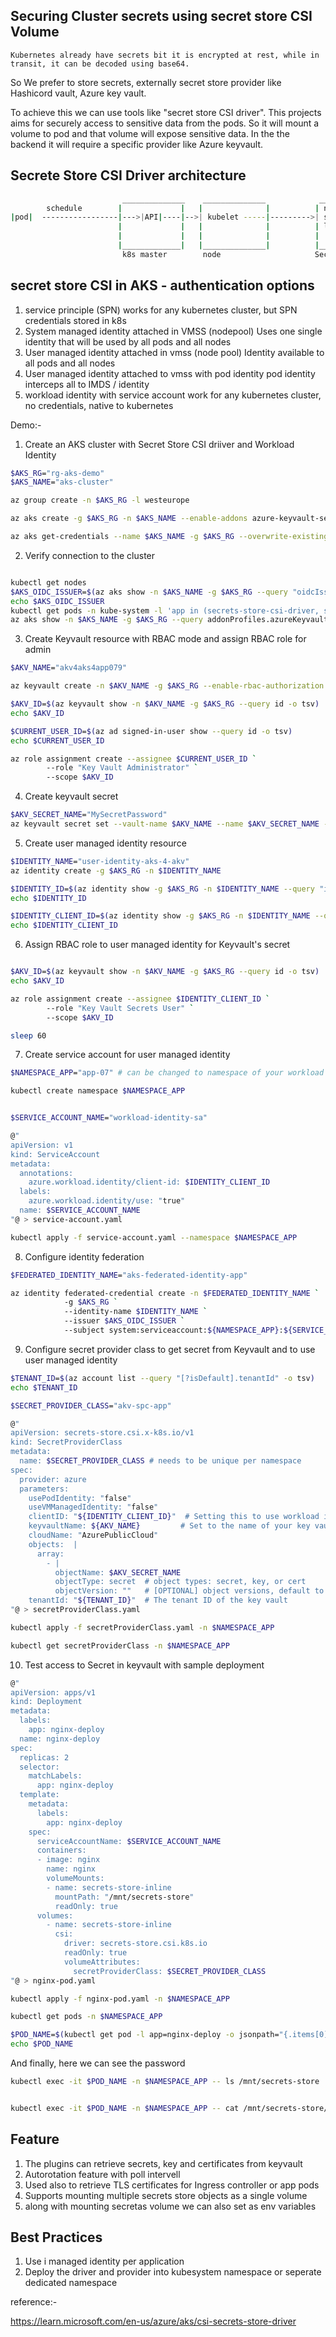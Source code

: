 ## Securing Cluster secrets using secret store CSI Volume
    Kubernetes already have secrets bit it is encrypted at rest, while in transit, it can be decoded using base64.
So We prefer to store secrets, externally secret store provider like Hashicord vault, Azure key vault.

To achieve this we can use tools like "secret store CSI driver". This projects aims for securely access to sensitive data from the pods. So it will mount a volume to pod and that volume will expose sensitive data.
In the the backend it will require a specific provider like Azure keyvault.

## Secrete Store CSI Driver architecture

```bash
                         ______________    ______________            _______________________        /\
        schedule        |             |   |              |          | node-driver-register |       /  \
|pod|  -----------------|--->|API|----|-->| kubelet -----|--------->| secrets-store        |----->/    \ ------->|Azure keyvault|
                        |             |   |              |          | livenes-probe        |      \    /
                        |             |   |              |          |                      |       \__/
                        |_____________|   |______________|          |______________________|     secrets store
                         k8s master        node                     Secrets store CSI driver     csi provider
```

## secret store CSI in AKS - authentication options

1. service principle (SPN)
    works for any kubernetes cluster, but SPN credentials stored in k8s
2. System managed identity attached in VMSS (nodepool)
    Uses one single identity that will be used by all pods and all nodes
3. User managed identity attached in vmss (node pool)
    Identity available to all pods and all nodes
4. User managed identity attached to vmss with pod identity
    pod identity interceps all to IMDS / identity
5. workload identity with service account
    work for any kubernetes cluster, no credentials, native to kubernetes

Demo:-
1. Create an AKS cluster with Secret Store CSI driiver and Workload Identity
```bash
$AKS_RG="rg-aks-demo"
$AKS_NAME="aks-cluster"

az group create -n $AKS_RG -l westeurope

az aks create -g $AKS_RG -n $AKS_NAME --enable-addons azure-keyvault-secrets-provider --enable-oidc-issuer --enable-workload-identity

az aks get-credentials --name $AKS_NAME -g $AKS_RG --overwrite-existing


```

2. Verify connection to the cluster
```bash

kubectl get nodes
$AKS_OIDC_ISSUER=$(az aks show -n $AKS_NAME -g $AKS_RG --query "oidcIssuerProfile.issuerUrl" -otsv)
echo $AKS_OIDC_ISSUER
kubectl get pods -n kube-system -l 'app in (secrets-store-csi-driver, secrets-store-provider-azure)'
az aks show -n $AKS_NAME -g $AKS_RG --query addonProfiles.azureKeyvaultSecretsProvider.identity.clientId -o tsv

```

3. Create Keyvault resource with RBAC mode and assign RBAC role for admin

```bash
$AKV_NAME="akv4aks4app079"

az keyvault create -n $AKV_NAME -g $AKS_RG --enable-rbac-authorization

$AKV_ID=$(az keyvault show -n $AKV_NAME -g $AKS_RG --query id -o tsv)
echo $AKV_ID

$CURRENT_USER_ID=$(az ad signed-in-user show --query id -o tsv)
echo $CURRENT_USER_ID

az role assignment create --assignee $CURRENT_USER_ID `
        --role "Key Vault Administrator" `
        --scope $AKV_ID
```
4. Create keyvault secret

```bash
$AKV_SECRET_NAME="MySecretPassword"
az keyvault secret set --vault-name $AKV_NAME --name $AKV_SECRET_NAME --value "P@ssw0rd123!"

```
5. Create user managed identity resource

```bash
$IDENTITY_NAME="user-identity-aks-4-akv"
az identity create -g $AKS_RG -n $IDENTITY_NAME

$IDENTITY_ID=$(az identity show -g $AKS_RG -n $IDENTITY_NAME --query "id" -o tsv)
echo $IDENTITY_ID

$IDENTITY_CLIENT_ID=$(az identity show -g $AKS_RG -n $IDENTITY_NAME --query "clientId" -o tsv)
echo $IDENTITY_CLIENT_ID
```


6. Assign RBAC role to user managed identity for Keyvault's secret

```bash

$AKV_ID=$(az keyvault show -n $AKV_NAME -g $AKS_RG --query id -o tsv)
echo $AKV_ID

az role assignment create --assignee $IDENTITY_CLIENT_ID `
        --role "Key Vault Secrets User" `
        --scope $AKV_ID

sleep 60

```

7. Create service account for user managed identity

```bash
$NAMESPACE_APP="app-07" # can be changed to namespace of your workload

kubectl create namespace $NAMESPACE_APP


$SERVICE_ACCOUNT_NAME="workload-identity-sa"

@"
apiVersion: v1
kind: ServiceAccount
metadata:
  annotations:
    azure.workload.identity/client-id: $IDENTITY_CLIENT_ID
  labels:
    azure.workload.identity/use: "true"
  name: $SERVICE_ACCOUNT_NAME
"@ > service-account.yaml

kubectl apply -f service-account.yaml --namespace $NAMESPACE_APP

```

8. Configure identity federation

```bash
$FEDERATED_IDENTITY_NAME="aks-federated-identity-app"

az identity federated-credential create -n $FEDERATED_IDENTITY_NAME `
            -g $AKS_RG `
            --identity-name $IDENTITY_NAME `
            --issuer $AKS_OIDC_ISSUER `
            --subject system:serviceaccount:${NAMESPACE_APP}:${SERVICE_ACCOUNT_NAME}

```

9. Configure secret provider class to get secret from Keyvault and to use user managed identity

```bash
$TENANT_ID=$(az account list --query "[?isDefault].tenantId" -o tsv)
echo $TENANT_ID

$SECRET_PROVIDER_CLASS="akv-spc-app"

@"
apiVersion: secrets-store.csi.x-k8s.io/v1
kind: SecretProviderClass
metadata:
  name: $SECRET_PROVIDER_CLASS # needs to be unique per namespace
spec:
  provider: azure
  parameters:
    usePodIdentity: "false"
    useVMManagedIdentity: "false"
    clientID: "${IDENTITY_CLIENT_ID}"  # Setting this to use workload identity
    keyvaultName: ${AKV_NAME}         # Set to the name of your key vault
    cloudName: "AzurePublicCloud"
    objects:  |
      array:
        - |
          objectName: $AKV_SECRET_NAME
          objectType: secret  # object types: secret, key, or cert
          objectVersion: ""   # [OPTIONAL] object versions, default to latest if empty
    tenantId: "${TENANT_ID}"  # The tenant ID of the key vault
"@ > secretProviderClass.yaml

kubectl apply -f secretProviderClass.yaml -n $NAMESPACE_APP

kubectl get secretProviderClass -n $NAMESPACE_APP


```

10. Test access to Secret in keyvault with sample deployment

```bash
@"
apiVersion: apps/v1
kind: Deployment
metadata:
  labels:
    app: nginx-deploy
  name: nginx-deploy
spec:
  replicas: 2
  selector:
    matchLabels:
      app: nginx-deploy
  template:
    metadata:
      labels:
        app: nginx-deploy
    spec:
      serviceAccountName: $SERVICE_ACCOUNT_NAME
      containers:
      - image: nginx
        name: nginx
        volumeMounts:
        - name: secrets-store-inline
          mountPath: "/mnt/secrets-store"
          readOnly: true
      volumes:
        - name: secrets-store-inline
          csi:
            driver: secrets-store.csi.k8s.io
            readOnly: true
            volumeAttributes:
              secretProviderClass: $SECRET_PROVIDER_CLASS
"@ > nginx-pod.yaml

kubectl apply -f nginx-pod.yaml -n $NAMESPACE_APP

kubectl get pods -n $NAMESPACE_APP

$POD_NAME=$(kubectl get pod -l app=nginx-deploy -o jsonpath="{.items[0].metadata.name}" -n $NAMESPACE_APP)
echo $POD_NAME

```

And finally, here we can see the password

```bash
kubectl exec -it $POD_NAME -n $NAMESPACE_APP -- ls /mnt/secrets-store


kubectl exec -it $POD_NAME -n $NAMESPACE_APP -- cat /mnt/secrets-store/$AKV_SECRET_NAME

```
## Feature
1. The plugins can retrieve secrets, key and certificates from keyvault
2. Autorotation feature with poll intervell
3. Used also to retrieve TLS certificates for Ingress controller or app pods
4. Supports mounting multiple secrets store objects as a single volume
5. along with mounting secretas volume we can also set as env variables

## Best Practices

1. Use i managed identity per application
2. Deploy the driver and provider into kubesystem namespace or seperate dedicated namespace


reference:-

https://learn.microsoft.com/en-us/azure/aks/csi-secrets-store-driver
